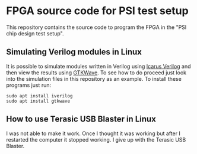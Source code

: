 # FPGA source code for PSI test setup

This repository contains the source code to program the FPGA in the "PSI chip design test setup".

## Simulating Verilog modules in Linux

It is possible to simulate modules written in Verilog using [Icarus Verilog](http://iverilog.icarus.com/) and then view the results using [GTKWave](http://gtkwave.sourceforge.net/). To see how to do proceed just look into the simulation files in this repository as an example. To install these programs just run:

```
sudo apt install iverilog
sudo apt install gtkwave
```

## How to use Terasic USB Blaster in Linux

I was not able to make it work. Once I thought it was working but after I restarted the computer it stopped working. I give up with the Terasic USB Blaster.
